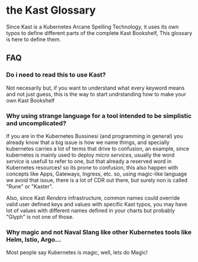 # the Kast Glossary

Since Kast is a Kubernetes Arcane Spelling Technology, it uses its own typos to define different parts of the complete Kast Bookshelf, This glossary is here to define them.

## FAQ

### Do i need to read this to use Kast?

Not necesarily but, if you want to understand what every keyword means and not just guess, this is the way to start undrstanding how to make your own Kast Bookshelf

### Why using strange language for a tool intended to be simplistic and uncomplicated?

If you are in the Kubernetes Bussinesi (and programming in general) you already know that a big issue is how we name things, and specially kubernetes carries a lot of terms that drive to confusion, an example, since kubernetes is mainly used to deploy *micro services*, usually the word *service* is usefull to refer to one, but that already a reserved word in Kubernetes resources! so its prone to confusion, this also happen with concepts like Apps, Gateways, Ingress, etc. so, using magic-like language we avoid that issue, there is a lot of CDR out there, but surely non is called "Rune" or "Kaster".

Also, since Kast *Renders* infrastructure, common names could override valid user defined keys and values with specific Kast typos, you may have lot of values with different names defined in your charts but probably "Glyph" is not one of those. 

### Why magic and not Naval Slang like other Kubernetes tools like Helm, Istio, Argo...

Most people say Kubernetes is magic, well, lets do Magic!

